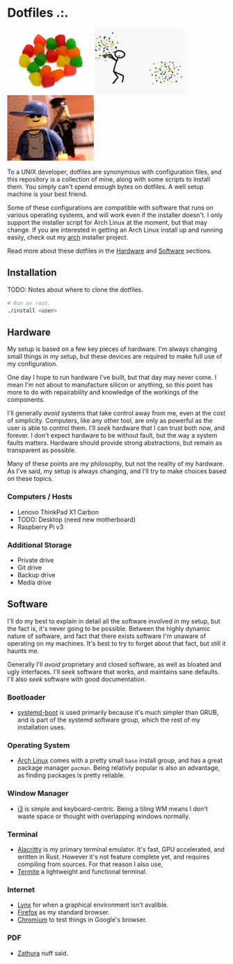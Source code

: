 # Dotfiles .:.

<img src="img/dots.jpg" height=150 /><img src="img/more_dots.gif" height=150 /><img src="img/circle_circle.png" height=150 />

To a UNIX developer, dotfiles are synonymous with configuration files, and this
repository is a collection of mine, along with some scripts to install them.
You simply can't spend enough bytes on dotfiles. A well setup machine is your
best friend.

Some of these configurations are compatible with software that runs on various
operating systems, and will work even if the installer doesn't. I only support
the installer script for Arch Linux at the moment, but that may change. If you
are interested in getting an Arch Linux install up and running easily, check
out my [arch](https://github.com/nixpulvis/arch) installer project.

Read more about these dotfiles in the [Hardware](#hardware) and
[Software](#software) sections.

## Installation

TODO: Notes about where to clone the dotfiles.

```sh
# Run as root.
./install <user>
```

## Hardware

My setup is based on a few key pieces of hardware. I'm always changing small
things in my setup, but these devices are required to make full use of my
configuration.

One day I hope to run hardware I've built, but that day may never come. I mean
I'm not about to manufacture silicon or anything, so this point has more to do
with repairability and knowledge of the workings of the components.

I'll generally *avoid* systems that take control away from me, even at the cost
of simplicity. Computers, like any other tool, are only as powerful as the user
is able to control them. I'll *seek* hardware that I can trust both now, and
forever. I don't expect hardware to be without fault, but the way a system
faults matters. Hardware should provide strong abstractions, but remain as
transparent as possible.

Many of these points are my philosophy, but not the reality of my hardware.  As
I've said, my setup is always changing, and I'll try to make choices based on
these topics.

### Computers / Hosts

- Lenovo ThinkPad X1 Carbon
- TODO: Desktop (need new motherboard)
- Raspberry Pi v3

### Additional Storage

- Private drive
- Git drive
- Backup drive
- Media drive


## Software

I'll do my best to explain in detail all the software involved in my setup,
but the fact is, it's never going to be possible. Between the highly dynamic
nature of software, and fact that there exists software I'm unaware of
operating on my machines. It's best to try to forget about that fact, but still
it haunts me.

Generally I'll *avoid* proprietary and closed software, as well as bloated and
ugly interfaces. I'll *seek* software that works, and maintains sane defaults.
I'll also *seek* software with good documentation.

### Bootloader

- [systemd-boot](https://www.freedesktop.org/wiki/Software/systemd/systemd-boot/)
is used primarily because it's much simpler than GRUB, and is part of the
systemd software group, which the rest of my installation uses.

### Operating System

- [Arch Linux](https://www.archlinux.org/) comes with a pretty small `base`
install group, and has a great package manager `pacman`. Being relativly popular
is also an advantage, as finding packages is pretty reliable.

### Window Manager

- [i3](https://i3wm.org/) is simple and keyboard-centric. Being a tiling WM
means I don't waste space or thought with overlapping windows normally.


### Terminal

- [Alacritty](https://github.com/jwilm/alacritty) is my primary terminal
emulator. It's fast, GPU accelerated, and written in Rust. However it's not
feature complete yet, and requires compiling from sources. For that reason I
also use,
- [Termite](https://github.com/thestinger/termite) a lightweight and functional
terminal.

### Internet

- [Lynx](https://lynx.invisible-island.net/) for when a graphical environment
isn't avalible.
- [Firefox](https://www.mozilla.org/en-US/firefox/) as my standard browser.
- [Chromium](https://www.chromium.org/Home) to test things in Google's browser.

### PDF

- [Zathura](https://pwmt.org/projects/zathura/) nuff said.

